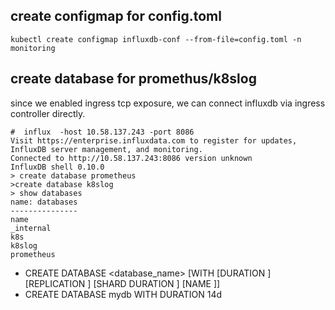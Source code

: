 ## create configmap for config.toml
```
kubectl create configmap influxdb-conf --from-file=config.toml -n monitoring
```

## create database for promethus/k8slog
since we enabled ingress tcp exposure, we can connect influxdb via ingress controller directly.
```
#  influx  -host 10.58.137.243 -port 8086
Visit https://enterprise.influxdata.com to register for updates, InfluxDB server management, and monitoring.
Connected to http://10.58.137.243:8086 version unknown
InfluxDB shell 0.10.0
> create database prometheus
>create database k8slog
> show databases
name: databases
---------------
name
_internal
k8s
k8slog
prometheus
```


- CREATE DATABASE <database_name> [WITH [DURATION <duration>] [REPLICATION <n>]   [SHARD DURATION <duration>] [NAME <retention-policy-name>]]
- CREATE DATABASE mydb WITH DURATION 14d